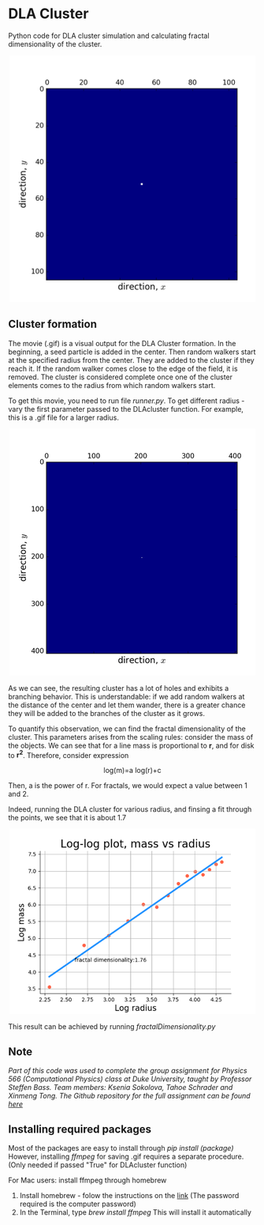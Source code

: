 # DLA Cluster
Python code for DLA cluster simulation and calculating fractal dimensionality of the cluster. 

<p align="center">
  <img src="/sampleImages/movie.gif" width="500">
</p>

## Cluster formation 
The movie (.gif) is a visual output for the DLA Cluster formation. In the beginning, a seed particle is added in the center. Then random walkers start at the specified radius from the center. They are added to the cluster if they reach it. If the random walker comes close to the edge of the field, it is removed. The cluster is considered complete once one of the cluster elements comes to the radius from which random walkers start.

To get this movie, you need to run file *runner.py*. To get different radius - vary the first parameter passed to the DLAcluster function. For example, this is a .gif file for a larger radius.

<p align="center">
  <img src="/sampleImages/movie_small.gif" width="500">
</p>


As we can see, the resulting cluster has a lot of holes and exhibits a branching behavior. This is understandable: if we add random walkers at the distance of the center and let them wander, there is a greater chance they will be added to the branches of the cluster as it grows.

 To quantify this observation, we can find the fractal dimensionality of the cluster. This parameters arises from the scaling rules: consider the mass of the objects. We can see that for a line mass is proportional to **r**, and for disk to **r<sup>2</sup>**. Therefore, consider expression 
 
<p align="center"> 
  log(m)=a log(r)+c 
</p>

Then, a is the power of r. For fractals, we would expect a value between 1 and 2. 

Indeed, running the DLA cluster for various radius, and finsing a fit through the points, we see that it is about 1.7
<p align="center">
  <img src="/sampleImages/fractalDim.png" width="500">
</p>


This result can be achieved by running *fractalDimensionality.py*

## Note
*Part of this code was used to complete the group assignment for Physics 566 (Computational Physics) class at Duke University, taught by Professor Steffen Bass. Team members: Ksenia Sokolova, Tahoe Schrader and Xinmeng Tong. The Github repository for the full assignment can be found [here](https://github.com/tahoeschrader/PHYS566_group4_project-1a_walk-diffusion-cluster)*

## Installing required packages
Most of the packages are easy to install through *pip install (package)*
However, installing *ffmpeg* for saving .gif requires a separate procedure. (Only needed if passed "True" for DLAcluster function)

For Mac users: install ffmpeg through homebrew
1. Install homebrew - folow the instructions on the [link](https://brew.sh)
(The password required is the computer password)
2. In the Terminal, type 
*brew install ffmpeg*
This will install it automatically



